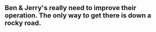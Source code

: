 ## Ben & Jerry's really need to improve their operation. The only way to get there is down a rocky road.
